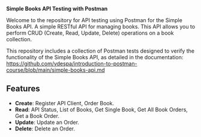 **Simple Books API Testing with Postman**

Welcome to the repository for API testing using Postman for the Simple Books API. A simple RESTful API for managing books. This API allows you to perform CRUD (Create, Read, Update, Delete) operations on a book collection.

This repository includes a collection of Postman tests designed to verify the functionality of the Simple Books API, as detailed in the documentation: https://github.com/vdespa/introduction-to-postman-course/blob/main/simple-books-api.md

## Features

- **Create**: Register API Client, Order Book. 
- **Read**: API Status, List of Books, Get Single Book, Get All Book Orders, Get a Book Order.
- **Update**: Update an Order.
- **Delete**: Delete an Order.
